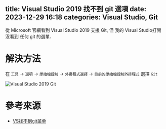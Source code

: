 title: Visual Studio 2019 找不到 git 選項
date: 2023-12-29 16:18
categories: Visual Studio, Git
---------------------------------------

從 Microsoft 官網看到 Visual Studio 2019 支援 Git, 但 我的 Visual Studio打開沒看到
任何 git 的選單.

# 解決方法

在 `工具` -> `選項` -> `原始檔控制` -> `外掛程式選擇` -> `目前的原始檔控制外掛程式` 選擇 `Git`

![Visual Studio 2019 Git](pic/VisualStudio2019-Git.png)


# 參考來源

- [VS找不到git菜单](https://blog.csdn.net/qq_46460119/article/details/131520738)